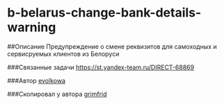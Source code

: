 # b-belarus-change-bank-details-warning

##Описание
Предупреждение о смене реквизитов для самоходных и сервисруемых клиентов из Белоруси

###Связанные задачи
https://st.yandex-team.ru/DIRECT-68869

###Автор
[evolkowa](https://staff.yandex-team.ru/evolkowa)

###Скопировал у автора
[grimfrid](https://staff.yandex-team.ru/grimfrid)
